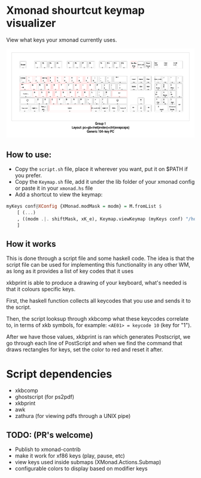 # Xmonad shourtcut keymap visualizer

View what keys your xmonad currently uses.

![](docs/result.png)

## How to use:
- Copy the `script.sh` file, place it wherever you want, put it on $PATH if you prefer.
- Copy the `Keymap.sh` file, add it under the lib folder of your xmonad config or paste it in your `xmonad.hs` file
- Add a shortcut to view the keymap:

```haskell
myKeys conf@XConfig {XMonad.modMask = modm} = M.fromList $
    [ (...)
    , ((modm .|. shiftMask, xK_e), Keymap.viewKeymap (myKeys conf) "/home/yogurt/code/xmonadkeymap/script.sh")
    ]
```

## How it works
This is done through a script file and some haskell code. The idea is that the script file can be used for implementing this functionality in any other WM, as long as it provides a list of key codes that it uses

xkbprint is able to produce a drawing of your keyboard, what's needed is that it colours specific keys.

First, the haskell function collects all keycodes that you use and sends it to the script.

Then, the script looksup through xkbcomp what these keycodes correlate to, in terms of xkb symbols, for example:
`<AE01> = keycode 10` (key for "1").

After we have those values, xkbprint is ran which generates Postscript, we go through each line of PostScript and when we find the command that draws rectangles for keys, set the color to red and reset it after.

# Script dependencies
- xkbcomp
- ghostscript (for ps2pdf)
- xkbprint
- awk
- zathura (for viewing pdfs through a UNIX pipe)

## TODO: (PR's welcome)
- Publish to xmonad-contrib
- make it work for xf86 keys (play, pause, etc)
- view keys used inside submaps (XMonad.Actions.Submap)
- configurable colors to display based on modifier keys